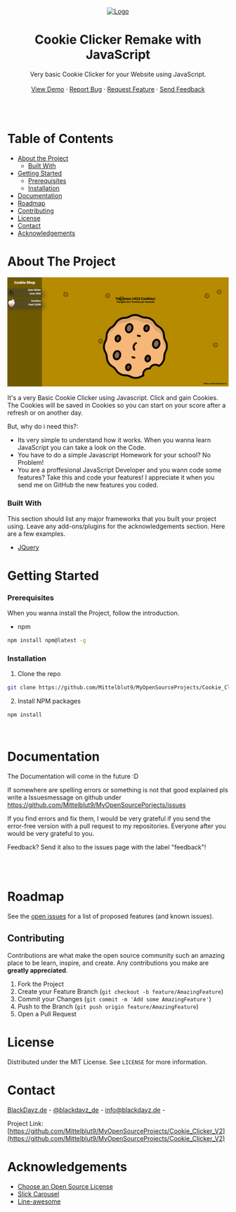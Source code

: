 <br />
<p align="center">
  <a href="">
    <img src="https://www.blackdayz.de/src/img/logo/Blackdayzlogo.png" alt="Logo" width="500" height="300">
  </a>

  <h1 align="center">Cookie Clicker Remake with JavaScript</h1>

  <p align="center">
     Very basic Cookie Clicker for your Website using JavaScript.
    <br /> 
    <br />
    <a href="https://www.blackdayz.de/OpenSourceProjekte/Cookie_Clicker_V2/">View Demo</a>
    ·
    <a href="https://github.com/Mittelblut9/MyOpenSourceProjects/Cookie_Clicker_V2/issues">Report Bug</a>
    ·
    <a href="https://github.com/Mittelblut9/MyOpenSourceProjects/Cookie_Clicker_V2/issues">Request Feature</a>
    ·
    <a href="https://github.com/Mittelblut9/MyOpenSourceProjects/Cookie_Clicker_V2/issues" title="Send feedback with the Label 'Feedback'">Send Feedback</a>
  </p>
</p>

<br />
<br />

<!-- TABLE OF CONTENTS -->
# Table of Contents

* [About the Project](#about-the-project)
  * [Built With](#built-with)
* [Getting Started](#getting-started)
  * [Prerequisites](#prerequisites)
  * [Installation](#installation)
* [Documentation](#Documentation)
* [Roadmap](#roadmap)
* [Contributing](#contributing)
* [License](#license)
* [Contact](#contact)
* [Acknowledgements](#acknowledgements)



<!-- ABOUT THE PROJECT -->
# About The Project

<img src="src/img/github/CookieClickerV2_Screenshot.png">

It's a very Basic Cookie Clicker using Javascript. Click and gain Cookies. The Cookies will be saved in Cookies so you can start on your score after a refresh or on another day.

But, why do i need this?:
* Its very simple to understand how it works. When you wanna learn JavaScript you can take a look on the Code.
* You have to do a simple Javascript Homework for your school? No Problem!
* You are a proffesional JavaScript Developer and you wann code some features? Take this and code your features! I appreciate it when you send me on GitHub the new features you coded.

### Built With
This section should list any major frameworks that you built your project using. Leave any add-ons/plugins for the acknowledgements section. Here are a few examples.
* [JQuery](https://jquery.com)

<!-- GETTING STARTED -->
# Getting Started

### Prerequisites

When you wanna install the Project, follow the introduction.
* npm
```sh
npm install npm@latest -g
```

### Installation

1. Clone the repo
```sh
git clone https://github.com/Mittelblut9/MyOpenSourceProjects/Cookie_Clicker_V2.git
```
2. Install NPM packages
```sh
npm install
```
<br />

# Documentation

The Documentation will come in the future :D


If somewhere are spelling errors or something is not that good explained
pls write a Issuesmessage on github under 
https://github.com/Mittelblut9/MyOpenSourcePorjects/issues

If you find errors and fix them, I would be very grateful 
if you send the error-free version with a pull request to my repositories. 
Everyone after you would be very grateful to you.

Feedback? Send it also to the issues page with the label "feedback"!

<br /><br />
<!-- ROADMAP -->
# Roadmap

See the [open issues](https://github.com/Mittelblut9/MyOpenSourceProjects/Cookie_Clicker_V2/issues) for a list of proposed features (and known issues).



<!-- CONTRIBUTING -->
## Contributing

Contributions are what make the open source community such an amazing place to be learn, inspire, and create. Any contributions you make are **greatly appreciated**.

1. Fork the Project
2. Create your Feature Branch (`git checkout -b feature/AmazingFeature`)
3. Commit your Changes (`git commit -m 'Add some AmazingFeature'`)
4. Push to the Branch (`git push origin feature/AmazingFeature`)
5. Open a Pull Request



<!-- LICENSE -->
# License

Distributed under the MIT License. See `LICENSE` for more information.



<!-- CONTACT -->
# Contact

[BlackDayz.de](https://www.blackdayz.de) - [@blackdayz_de](https://www.instagram.com/blackdayz_de/) - info@blackdayz.de - 

Project Link: [https://github.com/Mittelblut9/MyOpenSourceProjects/Cookie_Clicker_V2](https://github.com/Mittelblut9/MyOpenSourceProjects/Cookie_Clicker_V2)



<!-- ACKNOWLEDGEMENTS -->
# Acknowledgements
* [Choose an Open Source License](https://choosealicense.com)
* [Slick Carousel](https://kenwheeler.github.io/slick)
* [Line-awesome](https://icons8.com/line-awesome)
